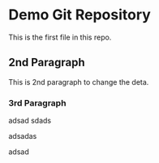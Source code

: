 # Demo Git Repository

This is the first file in this repo.

## 2nd Paragraph

This is 2nd paragraph to change the deta.

### 3rd Paragraph
adsad
sdads

adsadas

adsad
